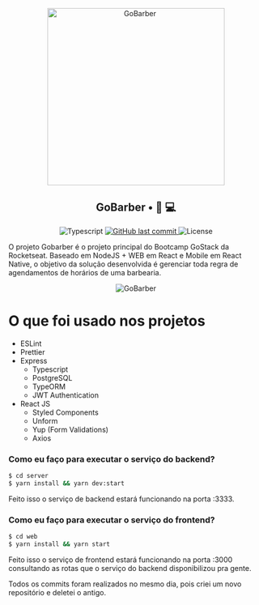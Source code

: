 <p align="center">
<img src="https://imgur.com/npkT3Tw.png" width="350" title="GoBarber">
</p>

<h2 align="center">
  GoBarber • 💈 💻
</h2>

<p align="center">
  <img alt="Typescript" src="https://img.shields.io/npm/types/typescript?color=lightgrey&labelColor=000000">
  
  <a href="https://github.com/eduardofertigbastos/GoBarber/commits/master">
    <img alt="GitHub last commit" src="https://img.shields.io/github/last-commit/eduardofertigbastos/go-barber?color=lightgrey&labelColor=000000">
  </a>

  <img alt="License" src="https://img.shields.io/badge/license-MIT-grey?color=lightgrey&labelColor=000000">
</p>

O projeto Gobarber é o projeto principal do Bootcamp GoStack da Rocketseat. Baseado em NodeJS + WEB em React e Mobile em React Native, o objetivo da solução desenvolvida é gerenciar toda regra de agendamentos de horários de uma barbearia.

<p align="center">
<img src="https://imgur.com/NYrcq1d.png" title="GoBarber">
</p>

# O que foi usado nos projetos
  - ESLint
  - Prettier
  - Express
    - Typescript
    - PostgreSQL
    - TypeORM
    - JWT Authentication
  - React JS
    - Styled Components
    - Unform
    - Yup (Form Validations)
    - Axios

### Como eu faço para executar o serviço do backend?

```sh
$ cd server
$ yarn install && yarn dev:start
```

Feito isso o serviço de backend estará funcionando na porta :3333. 

### Como eu faço para executar o serviço do frontend?

```sh
$ cd web
$ yarn install && yarn start
```

Feito isso o serviço de frontend estará funcionando na porta :3000 consultando as rotas que o serviço do backend disponibilizou pra gente. 

Todos os commits foram realizados no mesmo dia, pois criei um novo repositório e deletei o antigo.
